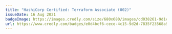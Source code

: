 ```yaml
---
title: "HashiCorp Certified: Terraform Associate (002)"
issueDate: 16 Aug 2021
badgeImage: https://images.credly.com/size/680x680/images/cd038261-9d1c-4792-bc62-3a3b5bda175c/blob
url: https://www.credly.com/badges/e0d4bcf6-cece-4c15-9d2d-7835f23568a9/public_url
---
```

